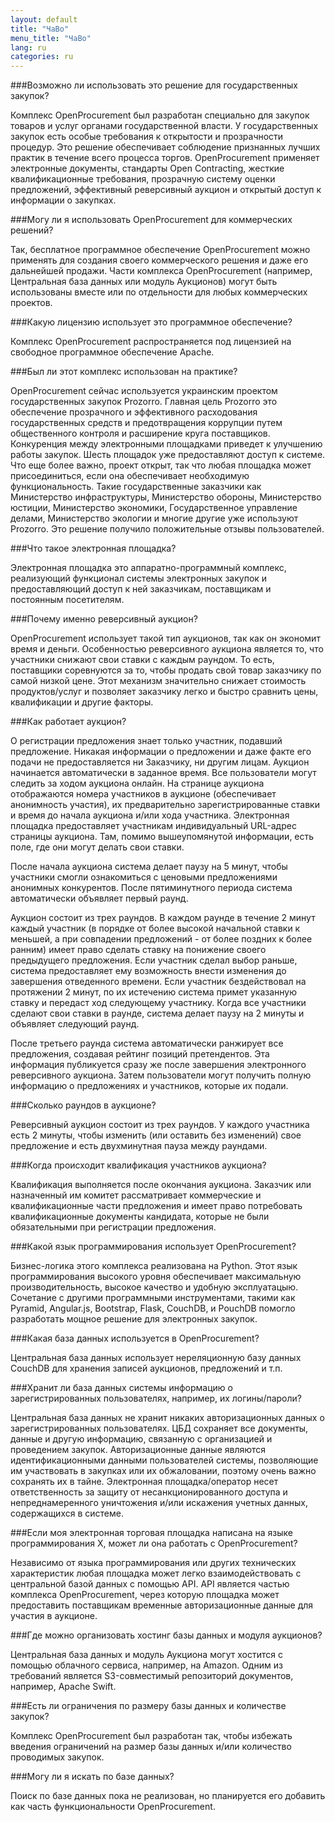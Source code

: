 ```yaml
---
layout: default
title: "ЧаВо"
menu_title: "ЧаВо"
lang: ru
categories: ru
---
```

###Возможно ли использовать это решение для государственных закупок?

Комплекс OpenProcurement был разработан специально для закупок товаров и услуг органами государственной власти. У государственных закупок есть особые требования к открытости и прозрачности процедур. Это решение обеспечивает соблюдение признанных лучших практик в течение всего процесса торгов. OpenProcurement применяет электронные документы, стандарты Open Contracting, жесткие квалификационные требования, прозрачную систему оценки предложений, эффективный реверсивный аукцион и открытый доступ к информации о закупках.

###Могу ли я использовать OpenProcurement для коммерческих решений?

Так, бесплатное программное обеспечение OpenProcurement можно применять для создания своего коммерческого решения и даже его дальнейшей продажи. Части комплекса OpenProcurement (например, Центральная база данных или модуль Аукционов) могут быть использованы вместе или по отдельности для любых коммерческих проектов.

###Какую лицензию использует это программное обеспечение?

Комплекс OpenProcurement распространяется под лицензией на свободное программное обеспечение Apache.

###Был ли этот комплекс использован на практике?

OpenProcurement сейчас используется украинским проектом государственных закупок Prozorro. Главная цель Prozorro это обеспечение прозрачного и эффективного расходования государственных средств и предотвращения коррупции путем общественного контроля и расширение круга поставщиков. Конкуренция между электронными площадками приведет к улучшению работы закупок. Шесть площадок уже предоставляют доступ к системе. Что еще более важно, проект открыт, так что любая площадка может присоединиться, если она обеспечивает необходимую функциональность. Такие государственные заказчики как Министерство инфраструктуры, Министерство обороны, Министерство юстиции, Министерство экономики, Государственное управление делами, Министерство экологии и многие другие уже используют Prozorro. Это решение получило положительные отзывы пользователей.

###Что такое электронная площадка?

Электронная площадка это аппаратно-программный комплекс, реализующий функционал системы электронных закупок и предоставляющий доступ к ней заказчикам, поставщикам и постоянным посетителям.

###Почему именно реверсивный аукцион?

OpenProcurement использует такой тип аукционов, так как он экономит время и деньги. Особенностью реверсивного аукциона является то, что участники снижают свои ставки с каждым раундом. То есть, поставщики соревнуются за то, чтобы продать свой товар заказчику по самой низкой цене. Этот механизм значительно снижает стоимость продуктов/услуг и позволяет заказчику легко и быстро сравнить цены, квалификации и другие факторы.

###Как работает аукцион?

О регистрации предложения знает только участник, подавший предложение. Никакая информации о предложении и даже факте его подачи не предоставляется ни Заказчику, ни другим лицам. Аукцион начинается автоматически в заданное время. Все пользователи могут следить за ходом аукциона онлайн. На странице аукциона отображаются номера участников в аукционе (обеспечивает анонимность участия), их предварительно зарегистрированные ставки и время до начала аукциона и/или хода участника. Электронная площадка предоставляет участникам индивидуальный URL-адрес страницы аукциона. Там, помимо вышеупомянутой информации, есть поле, где они могут делать свои ставки.

После начала аукциона система делает паузу на 5 минут, чтобы участники смогли ознакомиться с ценовыми предложениями анонимных конкурентов. После пятиминутного периода система автоматически объявляет первый раунд.

Аукцион состоит из трех раундов. В каждом раунде в течение 2 минут каждый участник (в порядке от более высокой начальной ставки к меньшей, а при совпадении предложений - от более поздних к более ранним) имеет право сделать ставку на понижение своего предыдущего предложения. Если участник сделал выбор раньше, система предоставляет ему возможность внести изменения до завершения отведенного времени. Если участник бездействовал на протяжении 2 минут, по их истечению система примет указанную ставку и передаст ход следующему участнику. Когда все участники сделают свои ставки в раунде, система делает паузу на 2 минуты и объявляет следующий раунд.

После третьего раунда система автоматически ранжирует все предложения, создавая рейтинг позиций претендентов. Эта информация публикуется сразу же после завершения электронного реверсивного аукциона. Затем пользователи могут получить полную информацию о предложениях и участников, которые их подали.

###Сколько раундов в аукционе?

Реверсивный аукцион состоит из трех раундов. У каждого участника есть 2 минуты, чтобы изменить (или оставить без изменений) свое предложение и есть двухминутная пауза между раундами.

###Когда происходит квалификация участников аукциона?

Квалификация выполняется после окончания аукциона. Заказчик или назначенный им комитет рассматривает коммерческие и квалификационные части предложения и имеет право потребовать квалификационные документы кандидата, которые не были обязательными при регистрации предложения.

###Какой язык программирования использует OpenProcurement?

Бизнес-логика этого комплекса реализована на Python. Этот язык программирования высокого уровня обеспечивает максимальную производительность, высокое качество и удобную эксплуатацыю. Сочетание с другими программными инструментами, такими как Pyramid, Angular.js, Bootstrap, Flask, CouchDB, и PouchDB помогло разработать мощное решение для электронных закупок.

###Какая база данных используется в OpenProcurement?

Центральная база данных использует нереляционную базу данных CouchDB для хранения записей аукционов, предложений и т.п.

###Хранит ли база данных системы информацию о зарегистрированных пользователях, например, их логины/пароли?

Центральная база данных не хранит никаких авторизационных данных о зарегистрированных пользователях. ЦБД сохраняет все документы, данные и другую информацию, связанную с организацией и проведением закупок. Авторизационные данные являются идентификационными данными пользователей системы, позволяющие им участвовать в закупках или их обжаловании, поэтому очень важно сохранять их в тайне. Электронная площадка/оператор несет ответственность за защиту от несанкционированного доступа и непреднамеренного уничтожения и/или искажения учетных данных, содержащихся в системе.

###Если моя электронная торговая площадка написана на языке программирования X, может ли она работать с OpenProcurement?

Независимо от языка программирования или других технических характеристик любая площадка может легко взаимодействовать с центральной базой данных с помощью API. API является частью комплекса OpenProcurement, через которую площадка может предоставить поставщикам временные авторизационные данные для участия в аукционе.

###Где можно организовать хостинг базы данных и модуля аукционов?

Центральная база данных и модуль Аукциона могут хостится с помощью облачного сервиса, например, на Amazon. Одним из требований является S3-совместимый репозиторий документов, например, Apache Swift.

###Есть ли ограничения по размеру базы данных и количестве закупок?

Комплекс OpenProcurement был разработан так, чтобы избежать введения ограничений на размер базы данных и/или количество проводимых закупок.

###Могу ли я искать по базе данных?

Поиск по базе данных пока не реализован, но планируется его добавить как часть функциональности OpenProcurement.

